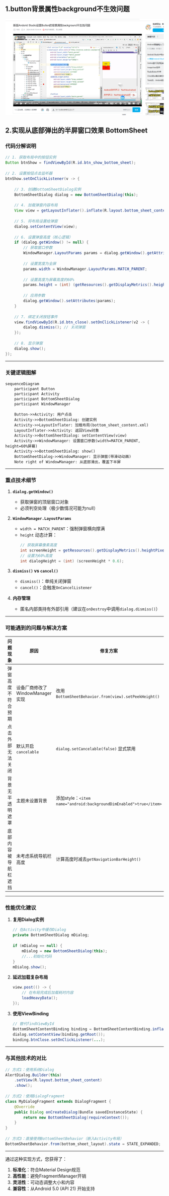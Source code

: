 ## 1.button背景属性background不生效问题



![image-20250430234234405](%E6%B3%A8%E6%84%8F.assets/image-20250430234234405.png)





## 2.实现从底部弹出的半屏窗口效果 **BottomSheet**



### **代码分解说明**
```java
// 1. 获取布局中的按钮实例
Button btnShow = findViewById(R.id.btn_show_bottom_sheet);

// 2. 设置按钮点击监听器
btnShow.setOnClickListener(v -> {
    
    // 3. 创建BottomSheetDialog实例
    BottomSheetDialog dialog = new BottomSheetDialog(this);
    
    // 4. 加载弹窗内容布局
    View view = getLayoutInflater().inflate(R.layout.bottom_sheet_content, null);
    
    // 5. 将布局设置给弹窗
    dialog.setContentView(view);
    
    // 6. 设置弹窗高度（核心逻辑）
    if (dialog.getWindow() != null) {
        // 获取窗口参数
        WindowManager.LayoutParams params = dialog.getWindow().getAttributes();
        
        // 设置宽度为全屏
        params.width = WindowManager.LayoutParams.MATCH_PARENT;
        
        // 设置高度为屏幕高度的60%
        params.height = (int) (getResources().getDisplayMetrics().heightPixels * 0.6);
        
        // 应用参数
        dialog.getWindow().setAttributes(params);
    }

    // 7. 绑定关闭按钮事件
    view.findViewById(R.id.btn_close).setOnClickListener(v2 -> {
        dialog.dismiss(); // 关闭弹窗
    });
    
    // 8. 显示弹窗
    dialog.show();
});
```

---

### **关键逻辑图解**
```mermaid
sequenceDiagram
    participant Button
    participant Activity
    participant BottomSheetDialog
    participant WindowManager
    
    Button->>Activity: 用户点击
    Activity->>BottomSheetDialog: 创建实例
    Activity->>LayoutInflater: 加载布局(bottom_sheet_content.xml)
    LayoutInflater->>Activity: 返回View对象
    Activity->>BottomSheetDialog: setContentView(view)
    Activity->>WindowManager: 设置窗口参数(width=MATCH_PARENT, height=60%屏幕)
    Activity->>BottomSheetDialog: show()
    BottomSheetDialog->>WindowManager: 显示弹窗(带滑动动画)
    Note right of WindowManager: 从底部滑出，覆盖下半屏
```

---

### **重点技术细节**
1. **`dialog.getWindow()`**  
   - 获取弹窗的顶层窗口对象
   - 必须判空处理（极少数情况可能为null）

2. **`WindowManager.LayoutParams`**  
   - `width = MATCH_PARENT`：强制弹窗横向撑满
   - `height` 动态计算：  
     ```java
     // 获取屏幕像素高度
     int screenHeight = getResources().getDisplayMetrics().heightPixels;
     // 设置为60%高度
     int dialogHeight = (int) (screenHeight * 0.6);
     ```

3. **`dismiss()` vs `cancel()`**  
   - `dismiss()`：单纯关闭弹窗
   - `cancel()`：会触发`OnCancelListener`

4. **内存管理**  
   - 匿名内部类持有外部引用（建议在`onDestroy`中调用`dialog.dismiss()`）

---

### **可能遇到的问题与解决方案**
| 问题现象             | 原因                            | 修复方案                                                     |
| -------------------- | ------------------------------- | ------------------------------------------------------------ |
| 弹窗高度不符合预期   | 设备厂商修改了WindowManager实现 | 改用`BottomSheetBehavior.from(view).setPeekHeight()`         |
| 点击外部无法关闭     | 默认开启`cancelable`            | `dialog.setCancelable(false)` 显式禁用                       |
| 背景无半透明遮罩     | 主题未设置背景                  | 添加style：`<item name="android:backgroundDimEnabled">true</item>` |
| 底部内容被导航栏遮挡 | 未考虑系统导航栏高度            | 计算高度时减去`getNavigationBarHeight()`                     |

---

### **性能优化建议**
1. **复用Dialog实例**  
   ```java
   // 在Activity中缓存Dialog
   private BottomSheetDialog mDialog;
   
   if (mDialog == null) {
       mDialog = new BottomSheetDialog(this);
       //...初始化代码
   }
   mDialog.show();
   ```

2. **延迟加载复杂布局**  
   ```java
   view.post(() -> {
       // 在布局完成后加载耗时内容
       loadHeavyData();
   });
   ```

3. **使用ViewBinding**  
   ```java
   // 替代findViewById
   BottomSheetContentBinding binding = BottomSheetContentBinding.inflate(getLayoutInflater());
   dialog.setContentView(binding.getRoot());
   binding.btnClose.setOnClickListener(...);
   ```

---

### **与其他技术的对比**
```java
// 方式1：使用系统Dialog
AlertDialog.Builder(this)
    .setView(R.layout.bottom_sheet_content)
    .show();

// 方式2：使用DialogFragment
class MyDialogFragment extends DialogFragment {
    @Override
    public Dialog onCreateDialog(Bundle savedInstanceState) {
        return new BottomSheetDialog(requireContext());
    }
}

// 方式3：直接使用BottomSheetBehavior（嵌入Activity布局）
BottomSheetBehavior.from(bottom_sheet_layout).state = STATE_EXPANDED;
```

---

通过这种实现方式，您获得了：
1. **标准化**：符合Material Design规范
2. **高性能**：避免FragmentManager开销
3. **灵活性**：可动态调整大小和内容
4. **兼容性**：从Android 5.0 (API 21) 开始支持